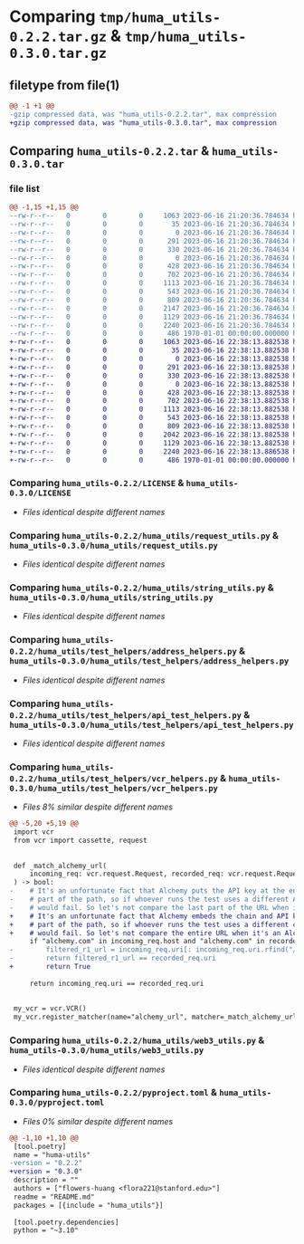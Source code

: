 # Comparing `tmp/huma_utils-0.2.2.tar.gz` & `tmp/huma_utils-0.3.0.tar.gz`

## filetype from file(1)

```diff
@@ -1 +1 @@
-gzip compressed data, was "huma_utils-0.2.2.tar", max compression
+gzip compressed data, was "huma_utils-0.3.0.tar", max compression
```

## Comparing `huma_utils-0.2.2.tar` & `huma_utils-0.3.0.tar`

### file list

```diff
@@ -1,15 +1,15 @@
--rw-r--r--   0        0        0     1063 2023-06-16 21:20:36.784634 huma_utils-0.2.2/LICENSE
--rw-r--r--   0        0        0       35 2023-06-16 21:20:36.784634 huma_utils-0.2.2/README.md
--rw-r--r--   0        0        0        0 2023-06-16 21:20:36.784634 huma_utils-0.2.2/huma_utils/__init__.py
--rw-r--r--   0        0        0      291 2023-06-16 21:20:36.784634 huma_utils-0.2.2/huma_utils/chain_utils.py
--rw-r--r--   0        0        0      330 2023-06-16 21:20:36.784634 huma_utils-0.2.2/huma_utils/datetime_utils.py
--rw-r--r--   0        0        0        0 2023-06-16 21:20:36.784634 huma_utils-0.2.2/huma_utils/py.typed
--rw-r--r--   0        0        0      428 2023-06-16 21:20:36.784634 huma_utils-0.2.2/huma_utils/pydantic_utils.py
--rw-r--r--   0        0        0      702 2023-06-16 21:20:36.784634 huma_utils-0.2.2/huma_utils/request_utils.py
--rw-r--r--   0        0        0     1113 2023-06-16 21:20:36.784634 huma_utils-0.2.2/huma_utils/string_utils.py
--rw-r--r--   0        0        0      543 2023-06-16 21:20:36.784634 huma_utils-0.2.2/huma_utils/test_helpers/address_helpers.py
--rw-r--r--   0        0        0      809 2023-06-16 21:20:36.784634 huma_utils-0.2.2/huma_utils/test_helpers/api_test_helpers.py
--rw-r--r--   0        0        0     2147 2023-06-16 21:20:36.784634 huma_utils-0.2.2/huma_utils/test_helpers/vcr_helpers.py
--rw-r--r--   0        0        0     1129 2023-06-16 21:20:36.784634 huma_utils-0.2.2/huma_utils/web3_utils.py
--rw-r--r--   0        0        0     2240 2023-06-16 21:20:36.784634 huma_utils-0.2.2/pyproject.toml
--rw-r--r--   0        0        0      486 1970-01-01 00:00:00.000000 huma_utils-0.2.2/PKG-INFO
+-rw-r--r--   0        0        0     1063 2023-06-16 22:38:13.882538 huma_utils-0.3.0/LICENSE
+-rw-r--r--   0        0        0       35 2023-06-16 22:38:13.882538 huma_utils-0.3.0/README.md
+-rw-r--r--   0        0        0        0 2023-06-16 22:38:13.882538 huma_utils-0.3.0/huma_utils/__init__.py
+-rw-r--r--   0        0        0      291 2023-06-16 22:38:13.882538 huma_utils-0.3.0/huma_utils/chain_utils.py
+-rw-r--r--   0        0        0      330 2023-06-16 22:38:13.882538 huma_utils-0.3.0/huma_utils/datetime_utils.py
+-rw-r--r--   0        0        0        0 2023-06-16 22:38:13.882538 huma_utils-0.3.0/huma_utils/py.typed
+-rw-r--r--   0        0        0      428 2023-06-16 22:38:13.882538 huma_utils-0.3.0/huma_utils/pydantic_utils.py
+-rw-r--r--   0        0        0      702 2023-06-16 22:38:13.882538 huma_utils-0.3.0/huma_utils/request_utils.py
+-rw-r--r--   0        0        0     1113 2023-06-16 22:38:13.882538 huma_utils-0.3.0/huma_utils/string_utils.py
+-rw-r--r--   0        0        0      543 2023-06-16 22:38:13.882538 huma_utils-0.3.0/huma_utils/test_helpers/address_helpers.py
+-rw-r--r--   0        0        0      809 2023-06-16 22:38:13.882538 huma_utils-0.3.0/huma_utils/test_helpers/api_test_helpers.py
+-rw-r--r--   0        0        0     2042 2023-06-16 22:38:13.882538 huma_utils-0.3.0/huma_utils/test_helpers/vcr_helpers.py
+-rw-r--r--   0        0        0     1129 2023-06-16 22:38:13.882538 huma_utils-0.3.0/huma_utils/web3_utils.py
+-rw-r--r--   0        0        0     2240 2023-06-16 22:38:13.886538 huma_utils-0.3.0/pyproject.toml
+-rw-r--r--   0        0        0      486 1970-01-01 00:00:00.000000 huma_utils-0.3.0/PKG-INFO
```

### Comparing `huma_utils-0.2.2/LICENSE` & `huma_utils-0.3.0/LICENSE`

 * *Files identical despite different names*

### Comparing `huma_utils-0.2.2/huma_utils/request_utils.py` & `huma_utils-0.3.0/huma_utils/request_utils.py`

 * *Files identical despite different names*

### Comparing `huma_utils-0.2.2/huma_utils/string_utils.py` & `huma_utils-0.3.0/huma_utils/string_utils.py`

 * *Files identical despite different names*

### Comparing `huma_utils-0.2.2/huma_utils/test_helpers/address_helpers.py` & `huma_utils-0.3.0/huma_utils/test_helpers/address_helpers.py`

 * *Files identical despite different names*

### Comparing `huma_utils-0.2.2/huma_utils/test_helpers/api_test_helpers.py` & `huma_utils-0.3.0/huma_utils/test_helpers/api_test_helpers.py`

 * *Files identical despite different names*

### Comparing `huma_utils-0.2.2/huma_utils/test_helpers/vcr_helpers.py` & `huma_utils-0.3.0/huma_utils/test_helpers/vcr_helpers.py`

 * *Files 8% similar despite different names*

```diff
@@ -5,20 +5,19 @@
 import vcr
 from vcr import cassette, request
 
 
 def _match_alchemy_url(
     incoming_req: vcr.request.Request, recorded_req: vcr.request.Request
 ) -> bool:
-    # It's an unfortunate fact that Alchemy puts the API key at the end of the URL directly as
-    # part of the path, so if whoever runs the test uses a different API key then request matching
-    # would fail. So let's not compare the last part of the URL when it's an Alchemy URL.
+    # It's an unfortunate fact that Alchemy embeds the chain and API key in the URL directly as
+    # part of the path, so if whoever runs the test uses a different chain or API key then request matching
+    # would fail. So let's not compare the entire URL when it's an Alchemy URL.
     if "alchemy.com" in incoming_req.host and "alchemy.com" in recorded_req.host:
-        filtered_r1_url = incoming_req.uri[: incoming_req.uri.rfind("/")]
-        return filtered_r1_url == recorded_req.uri
+        return True
 
     return incoming_req.uri == recorded_req.uri
 
 
 my_vcr = vcr.VCR()
 my_vcr.register_matcher(name="alchemy_url", matcher=_match_alchemy_url)
```

### Comparing `huma_utils-0.2.2/huma_utils/web3_utils.py` & `huma_utils-0.3.0/huma_utils/web3_utils.py`

 * *Files identical despite different names*

### Comparing `huma_utils-0.2.2/pyproject.toml` & `huma_utils-0.3.0/pyproject.toml`

 * *Files 0% similar despite different names*

```diff
@@ -1,10 +1,10 @@
 [tool.poetry]
 name = "huma-utils"
-version = "0.2.2"
+version = "0.3.0"
 description = ""
 authors = ["flowers-huang <flora221@stanford.edu>"]
 readme = "README.md"
 packages = [{include = "huma_utils"}]
 
 [tool.poetry.dependencies]
 python = "~3.10"
```

